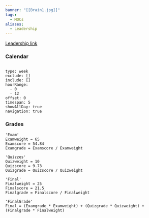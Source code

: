 ```yaml
---
banner: "[[Brain1.jpg]]"
tags:
  - MOCs
aliases:
  - Leadership
---
```

[Leadership link](https://templejc.desire2learn.com/d2l/home/160955)
### Calendar
```folder-index-content
```
```gEvent
type: week
exclude: []
include: []
hourRange:
  - 0
  - 12
offset: 0
timespan: 5
showAllDay: true
navigation: true

```
### Grades

```math-highlight
'Exam'
Examweight = 65
Examscore = 54.84
Examgrade = Examscore / Examweight

'Quizzes'
Quizweight = 10
Quizscore = 9.73
Quizgrade = Quizscore / Quizweight

'Final'
Finalweight = 25
Finalscore = 21.5
Finalgrade = Finalscore / Finalweight

'FinalGrade'
Final = (Examgrade * Examweight) + (Quizgrade * Quizweight) + (Finalgrade * Finalweight)
```
```folder-index-content
```


